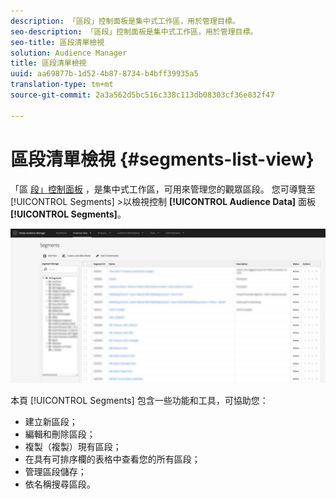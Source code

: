 ```yaml
---
description: 「區段」控制面板是集中式工作區，用於管理目標。
seo-description: 「區段」控制面板是集中式工作區，用於管理目標。
seo-title: 區段清單檢視
solution: Audience Manager
title: 區段清單檢視
uuid: aa69877b-1d52-4b87-8734-b4bff39935a5
translation-type: tm+mt
source-git-commit: 2a3a562d5bc516c338c113db08303cf36e832f47

---
```



# 區段清單檢視 {#segments-list-view}

「區 [段」控制面板](https://bank.demdex.com/portal/Segments/SegmentBuilder.ddx#list) ，是集中式工作區，可用來管理您的觀眾區段。 您可導覽至 [!UICONTROL Segments] >以檢視控制 **[!UICONTROL Audience Data]** 面板 **[!UICONTROL Segments]**。

![segments-dashboard](assets/segments-dashboard.png)

本頁 [!UICONTROL Segments] 包含一些功能和工具，可協助您：

* 建立新區段；
* 編輯和刪除區段；
* 複製（複製）現有區段；
* 在具有可排序欄的表格中查看您的所有區段；
* 管理區段儲存；
* 依名稱搜尋區段。
